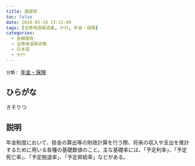 ```yaml
---
title: 基礎率
toc: false
date: 2018-05-18 13:12:09
tags: [证券用语解说集, か行, 年金・保険]
categories:
  - 金融服务
  - 证券用语解说集
  - 日本語
  - か行
---
```


`分類：` [年金・保険](/tags/年金・保険/)

## ひらがな

きそりつ

## 説明

年金制度において、掛金の算出等の財政計算を行う際、将来の収入や支出を推計するために用いる各種の基礎数値のこと。主な基礎率には、「予定利率」、「予定死亡率」、「予定脱退率」、「予定昇給率」などがある。
